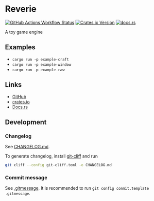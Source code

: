 # Reverie

[![GitHub Actions Workflow Status](https://img.shields.io/github/actions/workflow/status/yuma140902/reverie/rust.yml?logo=github&label=CI)](https://github.com/yuma140902/reverie/actions/workflows/rust.yml)
[![Crates.io Version](https://img.shields.io/crates/v/reverie-engine)](https://crates.io/crates/reverie-engine)
[![docs.rs](https://img.shields.io/docsrs/reverie-engine?logo=docsdotrs)](https://docs.rs/reverie-engine/latest/reverie-engine/)

A toy game engine

## Examples

- `cargo run -p example-craft`
- `cargo run -p example-window`
- `cargo run -p example-raw`

## Links

- [GitHub](https://github.com/yuma140902/Reverie)
- [crates.io](https://crates.io/crates/reverie-engine)
- [Docs.rs](https://docs.rs/reverie-engine/)

## Development

### Changelog

See [CHANGELOG.md](./CHANGELOG.md).

To generate changelog, install [git-cliff](https://github.com/orhun/git-cliff) and run

```sh
git cliff --config git-cliff.toml -o CHANGELOG.md
```

### Commit message

See [.gitmessage](./.gitmessage). It is recommended to run `git config commit.template .gitmessage`.

